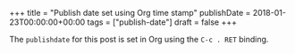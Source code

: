 +++
title = "Publish date set using Org time stamp"
publishDate = 2018-01-23T00:00:00+00:00
tags = ["publish-date"]
draft = false
+++

The `publishdate` for this post is set in Org using the `C-c . RET`
binding.
